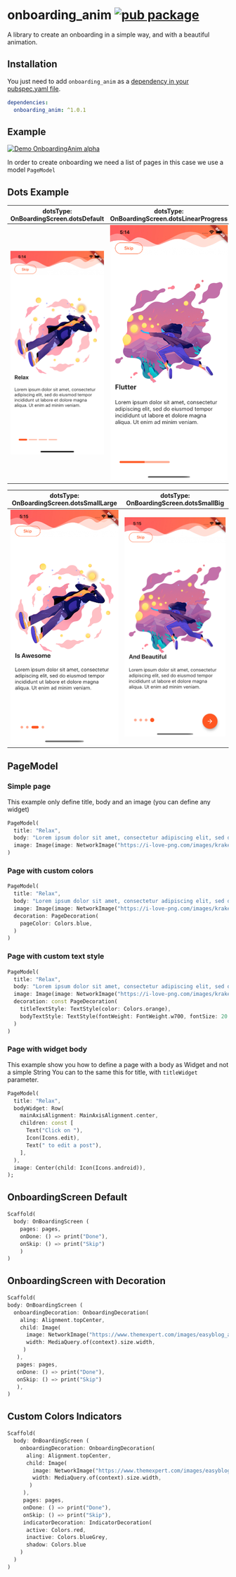 # onboarding_anim [![pub package](https://img.shields.io/pub/v/onboarding_anim.svg)](https://pub.dev/packages/onboarding_anim)

A library to create an onboarding in a simple way, and with a beautiful animation.

## Installation

You just need to add `onboarding_anim` as a [dependency in your pubspec.yaml file](https://flutter.io/using-packages/).

```yaml
dependencies:
  onboarding_anim: ^1.0.1
```

## Example


[![Demo OnboardingAnim alpha](https://j.gifs.com/D1ZqKY.gif)](https://j.gifs.com/D1ZqKY.gif)

In order to create onboarding we need a list of pages in this case we use a model `PageModel`

## Dots Example

| dotsType: OnBoardingScreen.dotsDefault | dotsType: OnBoardingScreen.dotsLinearProgress |
:-------------------------:|:-------------------------:
![](https://raw.githubusercontent.com/DamianRincon/onboarding_anim/master/asset/Simulator%20Screen%20Shot%20-%20iPhone%2011%20Pro%20-%202019-12-09%20at%2017.14.04.png)  |  ![](https://github.com/DamianRincon/onboarding_anim/raw/master/asset/Simulator%20Screen%20Shot%20-%20iPhone%2011%20Pro%20-%202019-12-09%20at%2017.14.53.png)

| dotsType: OnBoardingScreen.dotsSmallLarge | dotsType: OnBoardingScreen.dotsSmallBig |
:-------------------------:|:-------------------------:
![](https://github.com/DamianRincon/onboarding_anim/raw/master/asset/Simulator%20Screen%20Shot%20-%20iPhone%2011%20Pro%20-%202019-12-09%20at%2017.15.05.png)  |  ![](https://github.com/DamianRincon/onboarding_anim/raw/master/asset/Simulator%20Screen%20Shot%20-%20iPhone%2011%20Pro%20-%202019-12-09%20at%2017.15.17.png)

## PageModel
### Simple page

This example only define title, body and an image (you can define any widget)

```dart
PageModel(
  title: "Relax",
  body: "Lorem ipsum dolor sit amet, consectetur adipiscing elit, sed do eiusmod tempor incididunt ut labore et dolore magna    aliqua. Ut enim ad minim veniam.",
  image: Image(image: NetworkImage("https://i-love-png.com/images/kraken_body03_final_01.png")),
)
```

### Page with custom colors

```dart
PageModel(
  title: "Relax",
  body: "Lorem ipsum dolor sit amet, consectetur adipiscing elit, sed do eiusmod tempor incididunt ut labore et dolore magna    aliqua. Ut enim ad minim veniam.",
  image: Image(image: NetworkImage("https://i-love-png.com/images/kraken_body03_final_01.png")),
  decoration: PageDecoration(
    pageColor: Colors.blue,
  )
)
```

### Page with custom text style

```dart
PageModel(
  title: "Relax",
  body: "Lorem ipsum dolor sit amet, consectetur adipiscing elit, sed do eiusmod tempor incididunt ut labore et dolore magna    aliqua. Ut enim ad minim veniam.",
  image: Image(image: NetworkImage("https://i-love-png.com/images/kraken_body03_final_01.png")),
  decoration: const PageDecoration(
    titleTextStyle: TextStyle(color: Colors.orange),
    bodyTextStyle: TextStyle(fontWeight: FontWeight.w700, fontSize: 20.0),
  )
)
```


### Page with widget body

This example show you how to define a page with a body as Widget and not a simple String
You can to the same this for title, with `titleWidget` parameter.

```dart
PageModel(
  title: "Relax",
  bodyWidget: Row(
    mainAxisAlignment: MainAxisAlignment.center,
    children: const [
      Text("Click on "),
      Icon(Icons.edit),
      Text(" to edit a post"),
    ],
  ),
  image: Center(child: Icon(Icons.android)),
);
```

## OnboardingScreen Default

```dart
Scaffold(
  body: OnBoardingScreen (
    pages: pages,
    onDone: () => print("Done"),
    onSkip: () => print("Skip")
    )
)
```

## OnboardingScreen with Decoration

```dart
Scaffold(
body: OnBoardingScreen (
  onboardingDecoration: OnboardingDecoration(
    aling: Alignment.topCenter,
    child: Image(
      image: NetworkImage("https://www.themexpert.com/images/easyblog_articles/531/b2ap3_large_Mountains.PNG"),
      width: MediaQuery.of(context).size.width,
     )
   ),
   pages: pages,
   onDone: () => print("Done"),
   onSkip: () => print("Skip")
   ),
)
```
## Custom Colors Indicators

```dart
Scaffold(
  body: OnBoardingScreen (
    onboardingDecoration: OnboardingDecoration(
      aling: Alignment.topCenter,
      child: Image(
        image: NetworkImage("https://www.themexpert.com/images/easyblog_articles/531/b2ap3_large_Mountains.PNG"),
        width: MediaQuery.of(context).size.width,
       )
     ),
     pages: pages,
     onDone: () => print("Done"),
     onSkip: () => print("Skip"),
     indicatorDecoration: IndicatorDecoration(
      active: Colors.red,
      inactive: Colors.blueGrey,
      shadow: Colors.blue
    )
  )
)
```
